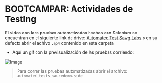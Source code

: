 # BOOTCAMPAR: Actividades de Testing

El video con lass pruebas automatizadas hechas con Selenium se encuentran en el siguiente link de drive: [Automated Test Sawg Labs](https://drive.google.com/file/d/1AyzbTj5fFmB_bw6R2s7YSEuX4gBGzk-O/view?usp=drive_link) ó en su defecto abrir el achivo `.mp4` contenido en esta carpeta

- Aquí un gif con la previsualización de las pruebas corriendo:

![Image](https://github.com/abelardog/bootcampar/assets/95236196/88be57c5-4375-4223-a0ac-a079982db0cf)

> Para correr las pruebas automatizadas abrir el archivo: `automated_tests_saucedemo.side`
